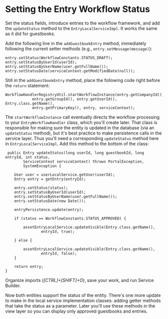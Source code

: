 # Setting the Entry Workflow Status

Set the status fields, introduce entries to the workflow framework, and add the
`updateStatus` method to the `EntryLocalServiceImpl`. It works the same as it
did for guestbooks.

Add the following line in the `addGuestbookEntry` method, immediately following
the current setter methods (e.g., `entry.setMessage(message)`):

    entry.setStatus(WorkflowConstants.STATUS_DRAFT);
    entry.setStatusByUserId(userId);
    entry.setStatusByUserName(user.getFullName());
    entry.setStatusDate(serviceContext.getModifiedDate(null));

Still in the `addGuestbookEntry` method, place the following code right before
the `return` statement:

    WorkflowHandlerRegistryUtil.startWorkflowInstance(entry.getCompanyId(), 
				entry.getGroupId(), entry.getUserId(), Entry.class.getName(), 
				entry.getPrimaryKey(), entry, serviceContext);

The `startWorkflowInstance` call eventually directs the workflow processing to
your `EntryWorkflowHandler` class, which you'll create later. That class is
responsible for making sure the entity is updated in the database (via an
`updateStatus` method), but it's best practice to make persistence calls in the
service layer. Thus you'll need a corresponding `updateStatus` method here in
`EntryLocalServiceImpl`. Add this method to the bottom of the class:

     public Entry updateStatus(long userId, long guestbookId, long entryId, int status,
			ServiceContext serviceContext) throws PortalException,
			SystemException {

		User user = userLocalService.getUser(userId);
		Entry entry = getEntry(entryId);

		entry.setStatus(status);
		entry.setStatusByUserId(userId);
		entry.setStatusByUserName(user.getFullName());
		entry.setStatusDate(new Date());

		entryPersistence.update(entry);

		if (status == WorkflowConstants.STATUS_APPROVED) {

			assetEntryLocalService.updateVisible(Entry.class.getName(),
					entryId, true);

		} else {

			assetEntryLocalService.updateVisible(Entry.class.getName(),
					entryId, false);
		}

		return entry;
	}

Organize imports (*[CTRL]+[SHIFT]+O*), save your work, and run Service Builder.

Now both entities support the status of the entity. There's one more update to
make in the local service implementation classes: adding getter methods that
take the status as a parameter. Later you'll use these methods in the view layer
so you can display only approved guestbooks and entries. 
